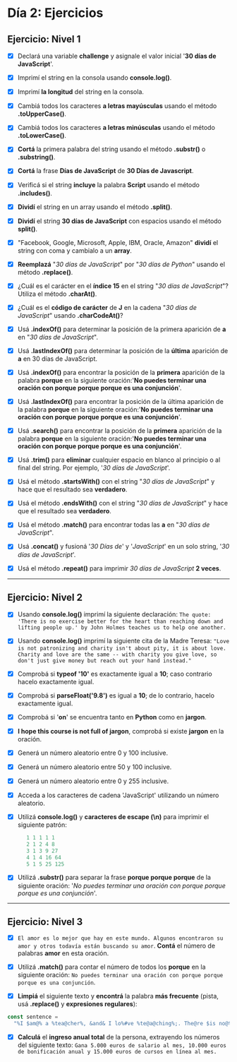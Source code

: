 # **Día 2: Ejercicios**

## **Ejercicio: Nivel 1**

- [x] Declará una variable **challenge** y asignale el valor inicial '**30 días de JavaScript**'.

- [x] Imprimí el string en la consola usando **console.log()**.

- [x] Imprimí **la longitud** del string en la consola.

- [x] Cambiá todos los caracteres **a letras mayúsculas** usando el método **.toUpperCase()**.

- [x] Cambiá todos los caracteres **a letras minúsculas** usando el método **.toLowerCase()**.

- [x] **Cortá** la primera palabra del string usando el método **.substr()** o **.substring()**.

- [x] **Cortá** la frase **Días de JavaScript** de **30 Días de Javascript**.

- [x] Verificá si el string **incluye** la palabra **Script** usando el método **.includes()**.

- [x] **Dividí** el string en un array usando el método **.split()**.

- [x] **Dividí** el string **30 días de JavaScript** con espacios usando el método **split()**.

- [x] "Facebook, Google, Microsoft, Apple, IBM, Oracle, Amazon" **dividí** el string con coma y cambialo a un **array**.

- [x] **Reemplazá** "_30 días de JavaScript_" por "_30 días de Python_" usando el método **.replace()**.

- [x] ¿Cuál es el carácter en el **índice 15** en el string "_30 días de JavaScript_"? Utiliza el método **.charAt()**.

- [x] ¿Cuál es el **código de carácter** de **J** en la cadena "_30 días de JavaScript_" usando **.charCodeAt()**?

- [x] Usá **.indexOf()** para determinar la posición de la primera aparición de **a** en "_30 días de JavaScript_".

- [x] Usá **.lastIndexOf()** para determinar la posición de la **última** aparición de **a** en 30 días de JavaScript.

- [x] Usá **.indexOf()** para encontrar la posición de la **primera** aparición de la palabra **porque** en la siguiente oración:'**No puedes terminar una oración con porque porque porque es una conjunción**'.

- [x] Usá **.lastIndexOf()** para encontrar la posición de la última aparición de la palabra **porque** en la siguiente oración:'**No puedes terminar una oración con porque porque porque es una conjunción**'.

- [x] Usá **.search()** para encontrar la posición de la **primera** aparición de la palabra **porque** en la siguiente oración:'**No puedes terminar una oración con porque porque porque es una conjunción**'.

- [x] Usá **.trim()** para **eliminar** cualquier espacio en blanco al principio o al final del string. Por ejemplo, '_30 días de JavaScript_'.

- [x] Usá el método **.startsWith()** con el string "_30 días de JavaScript_" y hace que el resultado sea **verdadero**.

- [x] Usá el método **.endsWith()** con el string "_30 días de JavaScript_" y hace que el resultado sea **verdadero**.

- [x] Usá el método **.match()** para encontrar todas las **a** en "_30 días de JavaScript_".

- [x] Usá **.concat()** y fusioná '_30 Días de_' y '_JavaScript_' en un solo string, '_30 días de JavaScript_'.

- [x] Usá el método **.repeat()** para imprimir _30 días de JavaScript_ **2 veces**.

---

## **Ejercicio: Nivel 2**

- [x] Usando **console.log()** imprimí la siguiente declaración:
      `The quote: 'There is no exercise better for the heart than reaching down and lifting people up.' by John Holmes teaches us to help one another.`

- [x] Usando **console.log()** imprimí la siguiente cita de la Madre Teresa:
      `"Love is not patronizing and charity isn't about pity, it is about love. Charity and love are the same -- with charity you give love, so don't just give money but reach out your hand instead."`

- [x] Comprobá si **typeof '10'** es exactamente igual a **10**; caso contrario hacelo exactamente igual.

- [x] Comprobá si **parseFloat('9.8')** es igual a **10**; de lo contrario, hacelo exactamente igual.

- [x] Comprobá si '**on**' se encuentra tanto en **Python** como en **jargon**.

- [x] **I hope this course is not full of jargon**, comprobá si existe **jargon** en la oración.

- [x] Generá un número aleatorio entre 0 y 100 inclusive.

- [x] Generá un número aleatorio entre 50 y 100 inclusive.

- [x] Generá un número aleatorio entre 0 y 255 inclusive.

- [x] Acceda a los caracteres de cadena 'JavaScript' utilizando un número aleatorio.

- [x] Utilizá **console.log()** y **caracteres de escape (\n)** para imprimir el siguiente patrón:

```javascript
      1 1 1 1 1
      2 1 2 4 8
      3 1 3 9 27
      4 1 4 16 64
      5 1 5 25 125
```

- [x] Utilizá **.substr()** para separar la frase **porque porque porque** de la siguiente oración: '_No puedes terminar una oración con porque porque porque es una conjunción_'.

---

## **Ejercicio: Nivel 3**

- [x] `El amor es lo mejor que hay en este mundo. Algunos encontraron su amor y otros todavía están buscando su amor`. **Contá** el número de palabras **amor** en esta oración.

- [x] Utilizá **.match()** para contar el número de todos los **porque** en la siguiente oración: `No puedes terminar una oración con porque porque porque es una conjunción`.

- [x] **Limpiá** el siguiente texto y **encontrá** la palabra **más frecuente** (pista, usá **.replace()** y **expresiones regulares**):

```javascript
const sentence =
  "%I $am@% a %tea@cher%, &and& I lo%#ve %te@a@ching%;. The@re $is no@th@ing; &as& mo@re rewarding as educa@ting &and& @emp%o@weri@ng peo@ple. ;I found tea@ching m%o@re interesting tha@n any ot#her %jo@bs. %Do@es thi%s mo@tiv#ate yo@u to be a tea@cher!? %Th#is 30#Days&OfJavaScript &is al@so $the $resu@lt of &love& of tea&ching.";
```

- [x] **Calculá** el **ingreso anual total** de la persona, extrayendo los números del siguiente texto: `Gana 5.000 euros de salario al mes, 10.000 euros de bonificación anual y 15.000 euros de cursos en línea al mes.`
